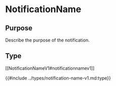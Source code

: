 <div class="message">

# NotificationName

## Purpose

<!-- --8<-- [start:purpose] -->
Describe the purpose of the notification.
<!-- --8<-- [end:purpose] -->

## Type

<!-- --8<-- [start:type] -->
[[NotificationNameV1#notificationnamev1]]

{{#include ../types/notification-name-v1.md:type}}
<!-- --8<-- [end:type] -->

</div>
